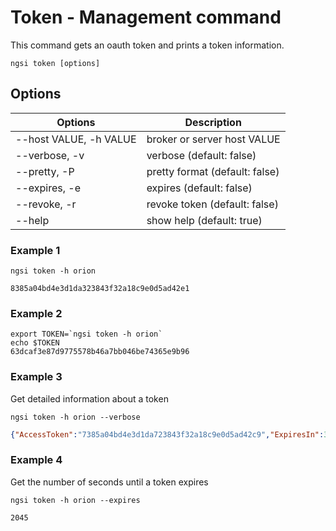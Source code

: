 # Token - Management command

This command gets an oauth token and prints a token information.

```console
ngsi token [options]
```

## Options

| Options                | Description                    |
| ---------------------- | ------------------------------ |
| --host VALUE, -h VALUE | broker or server host VALUE    |
| --verbose, -v          | verbose (default: false)       |
| --pretty, -P           | pretty format (default: false) |
| --expires, -e          | expires (default: false)       |
| --revoke, -r           | revoke token (default: false)  |
| --help                 | show help (default: true)      |

### Example 1

```console
ngsi token -h orion
```

```text
8385a04bd4e3d1da323843f32a18c9e0d5ad42e1
```

### Example 2

```console
export TOKEN=`ngsi token -h orion`
echo $TOKEN
63dcaf3e87d9775578b46a7bb046be74365e9b96
```

### Example 3

Get detailed information about a token

```console
ngsi token -h orion --verbose
```

```json
{"AccessToken":"7385a04bd4e3d1da723843f32a18c9e0d5ad42c9","ExpiresIn":3599,"RefreshToken":"59580f9a024ad8a28464e8be024b5c753dea2b9c","Scope":["bearer"],"TokenType":"Bearer"}
```

### Example 4

Get the number of seconds until a token expires

```console
ngsi token -h orion --expires
```

```text
2045
```
